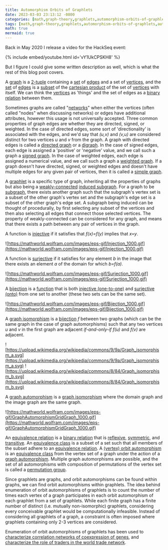 ```yaml
---
title: Automorphism Orbits of Graphlets
date: 2023-03-03 23:13:12 -0800
categories: [math,graph-theory,graphlets,automorphism-orbits-of-graphlets]
tags: [math,graph-theory,graphlets,automorphism-orbits-of-graphlets,automorphism,isomorphism,graph,relation,binary-relation,sets,vertices,edges,subset,cartesian-product,networks,directed-graph,digraph,signed-graph,weighted-graph,simple-graph,functions,injective-functions,surjective-functions,bijections,graph-isomorphism,graph-automorphism,equivalence-relation,reflexive-relatoin,symmetric-relation,transitive-relation,equivalence-class,vertex-orbit-automorphism,permutation-group,]
math: true
mermaid: true
---
```


Back in May 2020 I release a video for the HackSeq event:

{% include embed/youtube.html id='vY1UkCPSKH8' %}

But I figure I could give some written description as well, which is what the rest of this blog post covers.

A [graph](https://en.wikipedia.org/wiki/Graph_(discrete_mathematics)) is a [2-tuple](https://en.wikipedia.org/wiki/Tuple) containing a [set](https://en.wikipedia.org/wiki/Set_(mathematics)) of [edges](https://mathworld.wolfram.com/GraphEdge.html) and a set of [vertices](https://en.wikipedia.org/wiki/Vertex_(graph_theory)), and the [set](https://mathworld.wolfram.com/Set.html) of [edges](https://en.wikipedia.org/wiki/Glossary_of_graph_theory_terms#edge) is a [subset](https://en.wikipedia.org/wiki/Subset) of the [cartesian product](https://en.wikipedia.org/wiki/Cartesian_product) of the set of [vertices](https://mathworld.wolfram.com/GraphVertex.html) with itself. We can think the [vertices](https://en.wikipedia.org/wiki/Glossary_of_graph_theory_terms#vertex) as 'things' and the set of edges as a [binary relation](https://en.wikipedia.org/wiki/Binary_relation) between them.

Sometimes graphs are called "[networks](https://en.wikipedia.org/wiki/Network_theory)" when either the vertices (often called "nodes" when discussing networks) or edges have additional attributes, however this usage is not universally accepted. Three common properties of graph edges are whether they are directed, signed, or weighted. In the case of directed edges, some sort of 'directionality' is associated with the edges, and we'd say that *(u,v)* and *(v,u)* are considered distinct for two vertices *u* and *v* from the graph. A graph with directed edges is called a [directed graph](https://en.wikipedia.org/wiki/Directed_graph) or a [digraph](https://mathworld.wolfram.com/DirectedGraph.html). In the case of signed edges, each edge is assigned a 'positive' or 'negative' value, and we call such a graph a [signed graph](https://en.wikipedia.org/wiki/Signed_graph). In the case of weighted edges, each edge is assigned a numerical value, and we call such a graph a [weighted graph](https://mathworld.wolfram.com/WeightedGraph.html). If a graph doesn't have directed, signed, or weighted edges and doesn't have multiple edges for any given pair of vertices, then it is called a [simple graph](https://mathworld.wolfram.com/SimpleGraph.html).

A [graphlet](https://en.wikipedia.org/wiki/Graphlets) is a specific type of graph, inheriting all the properties of graphs but also being a [weakly-connected](https://mathworld.wolfram.com/ConnectedGraph.html) [induced subgraph](https://en.wikipedia.org/wiki/Induced_subgraph). For a graph to be [subgraph](https://mathworld.wolfram.com/Subgraph.html), there exists another graph such that the subgraph's vertex set is a subset of the other graph's vertex set and the subgraph's edge set is a subset of the other graph's edge set. A subgraph being induced can be thought of procedurally, by first selecting any subset of the vertices and then also selecting all edges that connect those selected vertices. The property of weakly-connected can be considered for any graph, and means that there exists a path between any pair of vertices in the graph.

A function is [injective](https://mathworld.wolfram.com/Injection.html) if it satisfies that *f(x)=f(y)* implies that *x=y*.

![https://mathworld.wolfram.com/images/eps-gif/Injection_1000.gif](https://mathworld.wolfram.com/images/eps-gif/Injection_1000.gif)

A function is [surjective](https://mathworld.wolfram.com/Surjection.html) if it satisfies for any element *b* in the image that there exists an element *a* of the domain for which *b=f(a)*. 

![https://mathworld.wolfram.com/images/eps-gif/Surjection_1000.gif](https://mathworld.wolfram.com/images/eps-gif/Surjection_1000.gif)

A [bijection](https://en.wikipedia.org/wiki/Bijection) is a [function](https://en.wikipedia.org/wiki/Function_(mathematics)) that is both [injective (one-to-one)](https://en.wikipedia.org/wiki/Injective_function) and [surjective (onto)](https://en.wikipedia.org/wiki/Surjective_function) from one set to another (these two sets can be the same set).

![https://mathworld.wolfram.com/images/eps-gif/Bijection_1000.gif](https://mathworld.wolfram.com/images/eps-gif/Bijection_1000.gif)

A [graph isomorphism](https://en.wikipedia.org/wiki/Graph_isomorphism) is a [bijection](https://mathworld.wolfram.com/Bijection.html) *f* between two graphs (which can be the same graph in the case of graph automorphisms) such that any two vertices *u* and *v* in the first graph are adjacent *if-and-only-if* *f(u)* and *f(v)* are adjacent. 

![https://upload.wikimedia.org/wikipedia/commons/9/9a/Graph_isomorphism_a.svg](https://upload.wikimedia.org/wikipedia/commons/9/9a/Graph_isomorphism_a.svg) ![https://upload.wikimedia.org/wikipedia/commons/8/84/Graph_isomorphism_b.svg](https://upload.wikimedia.org/wikipedia/commons/8/84/Graph_isomorphism_b.svg)

A [graph automorphism](https://mathworld.wolfram.com/GraphAutomorphism.html) is a [graph isomorphism](https://en.wikipedia.org/wiki/Graph_isomorphism) where the domain graph and the image graph are the same graph.

![https://mathworld.wolfram.com/images/eps-gif/GraphAutomorphismGridGraph_1000.gif](https://mathworld.wolfram.com/images/eps-gif/GraphAutomorphismGridGraph_1000.gif)

An [equivalence relation](https://mathworld.wolfram.com/EquivalenceRelation.html) is a [binary relation](https://mathworld.wolfram.com/BinaryRelation.html) that is [reflexive](https://en.wikipedia.org/wiki/Reflexive_relation), [symmetric](https://en.wikipedia.org/wiki/Symmetric_relation), and [transitive](https://en.wikipedia.org/wiki/Transitive_relation). An [equivalence class](https://mathworld.wolfram.com/EquivalenceClass.html) is a subset of a set such that all members of the subset adhere to an [equivalence relation](https://en.wikipedia.org/wiki/Equivalence_relation). A [(vertex) orbit automorphism](http://www.cs.columbia.edu/~cs4203/files/GT-Lec2.pdf) is an [equivalence class](https://en.wikipedia.org/wiki/Equivalence_class) from the vertex set of a graph under the action of a [graph automorphism](https://en.wikipedia.org/wiki/Graph_automorphism). Multiple graph automorphisms are possible, and the set of all automorphisms with composition of permutations of the vertex set is called a [permutation group](http://vlsicad.eecs.umich.edu/BK/SAUCY/papers/Cameron2001.pdf).

Since graphlets are graphs, and orbit automorphisms can be found within graphs, we can find orbit automorphisms within graphlets. The idea behind enumeration of orbit automorphisms of graphlets is to count the number of times each vertex of a graph participates in each orbit automorphism of each graphlet from a set of graphlets. While each finite graph has a finite number of distinct (i.e. mutually non-isomorphic) graphlets, considering every conceivable graphlet would be computationally infeasible. Instead of considering all graphlets of a graph, a constraint is often imposed where graphlets containing only 2-3 vertices are considered.

Enumeration of orbit automorphisms of graphlets has been used to [characterize correlation networks of coexpression of genes](https://asonamdata.com/ASONAM2019_Proceedings/pdf/papers/105_0613_135.pdf), and [characterize the role of traders in the world trade network](https://www.nature.com/articles/srep35098). 
